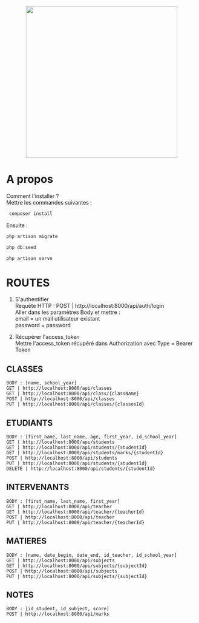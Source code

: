 <p align="center"><a href="https://laravel.com" target="_blank"><img src="https://raw.githubusercontent.com/laravel/art/master/logo-lockup/5%20SVG/2%20CMYK/1%20Full%20Color/laravel-logolockup-cmyk-red.svg" width="400"></a></p>



# A propos

Comment l'installer ?  
Mettre les commandes suivantes  : 
```bash 
 composer install
```
Ensuite  :
 ```bash 
php artisan migrate
```
```bash 
php db:seed
```
```bash 
php artisan serve
```

# ROUTES
1) S'authentifier   
Requête HTTP : POST | http://localhost:8000/api/auth/login  
Aller dans les paramètres Body et mettre :  
email = un mail utilisateur existant   
password = password 

2) Récupérer l'access_token   
Mettre l'access_token récupéré dans Authorization avec Type = Bearer Token 

## CLASSES 

```
BODY : [name, school_year]  
GET | http://localhost:8000/api/classes  
GET | http://localhost:8000/api/class/{className}  
POST | http://localhost:8000/api/classes   
PUT | http://localhost:8000/api/classes/{classesId}  
```
## ETUDIANTS 

```
BODY : [first_name, last_name, age, first_year, id_school_year]  
GET | http://localhost:8000/api/students  
GET | http://localhost:8000/api/students/{studentId}   
GET | http://localhost:8000/api/students/marks/{studentId}   
POST | http://localhost:8000/api/students     
PUT | http://localhost:8000/api/students/{studentId}  
DELETE | http://localhost:8000/api/students/{studentId}
```

## INTERVENANTS
   
```
BODY : [first_name, last_name, first_year]  
GET | http://localhost:8000/api/teacher   
GET | http://localhost:8000/api/teacher/{teacherId}  
POST | http://localhost:8000/api/teacher  
PUT | http://localhost:8000/api/teacher/{teacherId} 
```

## MATIERES
```
BODY : [name, date_begin, date_end, id_teacher, id_school_year] 
GET | http://localhost:8000/api/subjects  
GET | http://localhost:8000/api/subjects/{subjectId}  
POST | http://localhost:8000/api/subjects   
PUT | http://localhost:8000/api/subjects/{subjectId}
```

## NOTES
```
BODY : [id_student, id_subject, score] 
POST | http://localhost:8000/api/marks  
```
